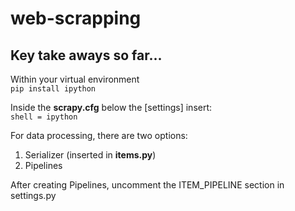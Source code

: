 # web-scrapping

## Key take aways so far...

Within your virtual environment  <br> 
`
pip install ipython
`

Inside the **scrapy.cfg** below the [settings]
insert: <br>
`
shell = ipython
`

For data processing, there are two options: <br>
1. Serializer (inserted in **items.py**)
2. Pipelines

After creating Pipelines, uncomment the ITEM_PIPELINE section in settings.py